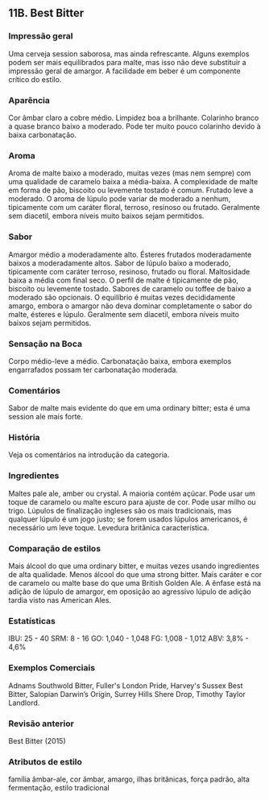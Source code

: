 ## 11B. Best Bitter

### Impressão geral

Uma cerveja session saborosa, mas ainda refrescante. Alguns exemplos podem ser mais equilibrados para malte, mas isso não deve substituir a impressão geral de amargor. A facilidade em beber é um componente crítico do estilo.

### Aparência

Cor âmbar claro a cobre médio. Limpidez boa a brilhante. Colarinho branco a quase branco baixo a moderado. Pode ter muito pouco colarinho devido à baixa carbonatação.

### Aroma

Aroma de malte baixo a moderado, muitas vezes (mas nem sempre) com uma qualidade de caramelo baixa a média-baixa. A complexidade de malte em forma de pão, biscoito ou levemente tostado é comum. Frutado leve a moderado. O aroma de lúpulo pode variar de moderado a nenhum, tipicamente com um caráter floral, terroso, resinoso ou frutado. Geralmente sem diacetil, embora níveis muito baixos sejam permitidos.

### Sabor

Amargor médio a moderadamente alto. Ésteres frutados moderadamente baixos a moderadamente altos. Sabor de lúpulo baixo a moderado, tipicamente com caráter terroso, resinoso, frutado ou floral. Maltosidade baixa a média com final seco. O perfil de malte é tipicamente de pão, biscoito ou levemente tostado. Sabores de caramelo ou toffee de baixo a moderado são opcionais. O equilíbrio é muitas vezes decididamente amargo, embora o amargor não deva dominar completamente o sabor do malte, ésteres e lúpulo. Geralmente sem diacetil, embora níveis muito baixos sejam permitidos.

### Sensação na Boca

Corpo médio-leve a médio. Carbonatação baixa, embora exemplos engarrafados possam ter carbonatação moderada.

### Comentários

Sabor de malte mais evidente do que em uma ordinary bitter; esta é uma session ale mais forte.

### História

Veja os comentários na introdução da categoria.

### Ingredientes

Maltes pale ale, amber ou crystal. A maioria contém açúcar. Pode usar um toque de caramelo ou malte escuro para ajuste de cor. Pode usar milho ou trigo. Lúpulos de finalização ingleses são os mais tradicionais, mas qualquer lúpulo é um jogo justo; se forem usados ​​lúpulos americanos, é necessário um leve toque. Levedura britânica característica.

### Comparação de estilos

Mais álcool do que uma ordinary bitter, e muitas vezes usando ingredientes de alta qualidade. Menos álcool do que uma strong bitter. Mais caráter e cor de caramelo ou malte base do que uma British Golden Ale. A ênfase está na adição de lúpulo de amargor, em oposição ao agressivo lúpulo de adição tardia visto nas American Ales.

### Estatísticas

IBU: 25 - 40
SRM: 8 - 16
GO: 1,040 - 1,048
FG: 1,008 - 1,012
ABV: 3,8% - 4,6%

### Exemplos Comerciais

Adnams Southwold Bitter, Fuller's London Pride, Harvey's Sussex Best Bitter, Salopian Darwin’s Origin, Surrey Hills Shere Drop, Timothy Taylor Landlord.

### Revisão anterior

Best Bitter (2015)

### Atributos de estilo

família âmbar-ale, cor âmbar, amargo, ilhas britânicas, força padrão, alta fermentação, estilo tradicional